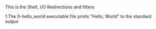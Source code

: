 This is the Shell, I/O Redirections and filters

1.The 0-hello_world executable file prints "Hello, World" to the standard output
